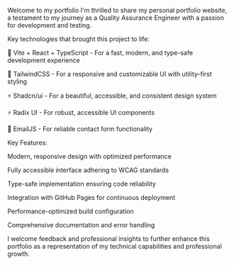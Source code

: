 Welcome to my portfolio
I'm thrilled to share my personal portfolio website, a testament to my journey as a Quality Assurance Engineer with a passion for development and testing.



Key technologies that brought this project to life:

🧠 Vite + React + TypeScript - For a fast, modern, and type-safe development experience 

🎨 TailwindCSS - For a responsive and customizable UI with utility-first styling 

⚡ Shadcn/ui - For a beautiful, accessible, and consistent design system

⚡ Radix UI - For robust, accessible UI components

 📧 EmailJS - For reliable contact form functionality

Key Features:



Modern, responsive design with optimized performance

Fully accessible interface adhering to WCAG standards

Type-safe implementation ensuring code reliability

Integration with GitHub Pages for continuous deployment

Performance-optimized build configuration

Comprehensive documentation and error handling



I welcome feedback and professional insights to further enhance this portfolio as a representation of my technical capabilities and professional growth.
